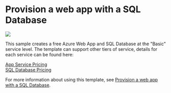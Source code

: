 # Provision a web app with a SQL Database

<a href="https://portal.azure.com/#create/Microsoft.Template/uri/https%3A%2F%2Fraw.githubusercontent.com%2FKothakapu%2FARMTemplates%2FKothakapu-ARM-WebSql%2Fazuredeploy.json" target="_blank">
    <img src="http://azuredeploy.net/deploybutton.png"/>
</a>

This sample creates a free Azure Web App and SQL Database at the "Basic" service level.  The template can support other tiers of service, details for each service can be found here:

[App Service Pricing](https://azure.microsoft.com/en-us/pricing/details/app-service/)    
[SQL Database Pricing](https://azure.microsoft.com/en-us/pricing/details/sql-database/)

For more information about using this template, see [Provision a web app with a SQL Database](https://azure.microsoft.com/en-us/documentation/articles/app-service-web-arm-with-sql-database-provision/).
